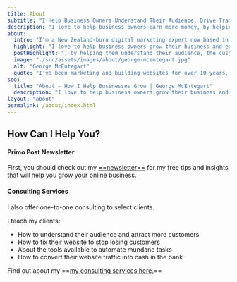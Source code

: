 ```yaml
---
title: About
subtitle: "I Help Business Owners Understand Their Audience, Drive Traffic and Get More Sales"
description: "I love to help business owners earn more money, by helping them understand their audience and drive website traffic."
about:
  intro: "I'm a New Zealand-born digital marketing expert now based in the United Kingdom."
  highlight: "I love to help business owners grow their business and earn more money"
  postHighlight: ", by helping them understand their audience, the customer journey and how to drive traffic."
  image: "./src/assets/images/about/george-mcentegart.jpg"
  alt: "George McEntegart"
  quote: "I've been marketing and building websites for over 10 years, helping hundreds of clients grow their businesses."
seo:
  title: "About - How I Help Businesses Grow | George McEntegart"
  description: "I love to help business owners grow their business and earn more, by helping them understand their audience, the customer journey and how to drive traffic."
layout: "about"
permalink: /about/index.html
---
```



## How Can I Help You?

#### Primo Post Newsletter

First, you should check out my [==newsletter==](/newsletter) for my free tips and insights that will help you grow your online business.

#### Consulting Services

I also offer one-to-one consulting to select clients.

I teach my clients:

- How to understand their audience and attract more customers
- How to fix their website to stop losing customers
- About the tools available to automate mundane tasks
- How to convert their website traffic into cash in the bank

Find out about my ==[my consulting services here.](/consulting)==